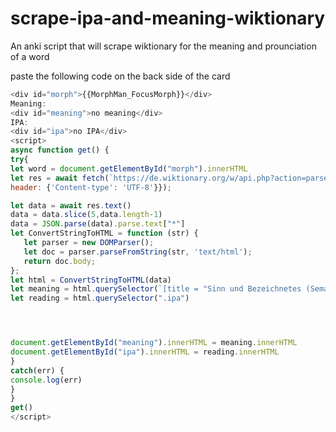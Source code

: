 # scrape-ipa-and-meaning-wiktionary
An anki script that will scrape wiktionary for the meaning and prounciation of a word

paste the following code on the back side of the card

```javascript
<div id="morph">{{MorphMan_FocusMorph}}</div>
Meaning:
<div id="meaning">no meaning</div>
IPA: 
<div id="ipa">no IPA</div>
<script>
async function get() {
try{
let word = document.getElementById("morph").innerHTML
let res = await fetch(`https://de.wiktionary.org/w/api.php?action=parse&format=json&prop=text%7Crevid%7Cdisplaytitle&origin=*&callback=?&page=${word}`, {
header: {'Content-type': 'UTF-8'}});

let data = await res.text()
data = data.slice(5,data.length-1)
data = JSON.parse(data).parse.text["*"]
let ConvertStringToHTML = function (str) {
   let parser = new DOMParser();
   let doc = parser.parseFromString(str, 'text/html');
   return doc.body;
};
let html = ConvertStringToHTML(data)
let meaning = html.querySelector(`[title = "Sinn und Bezeichnetes (Semantik)"]`).nextElementSibling
let reading = html.querySelector(".ipa")




document.getElementById("meaning").innerHTML = meaning.innerHTML
document.getElementById("ipa").innerHTML = reading.innerHTML
}
catch(err) {
console.log(err)
}
}
get()
</script>
```
